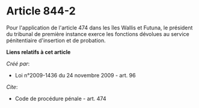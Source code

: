 # Article 844-2

Pour l'application de l'article 474 dans les îles Wallis et Futuna, le président du tribunal de première instance exerce les
fonctions dévolues au service pénitentiaire d'insertion et de probation.

**Liens relatifs à cet article**

_Créé par_:

  - Loi n°2009-1436 du 24 novembre 2009 - art. 96

_Cite_:

  - Code de procédure pénale - art. 474
